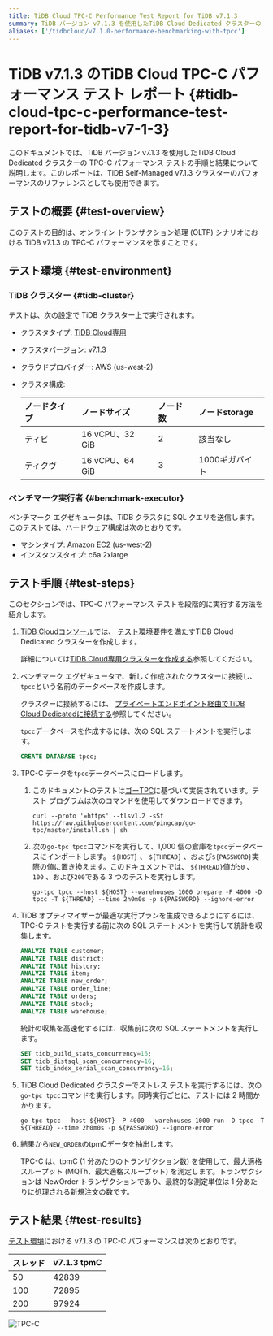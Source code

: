 ```yaml
---
title: TiDB Cloud TPC-C Performance Test Report for TiDB v7.1.3
summary: TiDB バージョン v7.1.3 を使用したTiDB Cloud Dedicated クラスターの TPC-C パフォーマンス テストの結果を紹介します。
aliases: ['/tidbcloud/v7.1.0-performance-benchmarking-with-tpcc']
---
```


# TiDB v7.1.3 のTiDB Cloud TPC-C パフォーマンス テスト レポート {#tidb-cloud-tpc-c-performance-test-report-for-tidb-v7-1-3}

このドキュメントでは、TiDB バージョン v7.1.3 を使用したTiDB Cloud Dedicated クラスターの TPC-C パフォーマンス テストの手順と結果について説明します。このレポートは、TiDB Self-Managed v7.1.3 クラスターのパフォーマンスのリファレンスとしても使用できます。

## テストの概要 {#test-overview}

このテストの目的は、オンライン トランザクション処理 (OLTP) シナリオにおける TiDB v7.1.3 の TPC-C パフォーマンスを示すことです。

## テスト環境 {#test-environment}

### TiDB クラスター {#tidb-cluster}

テストは、次の設定で TiDB クラスター上で実行されます。

-   クラスタタイプ: [TiDB Cloud専用](/tidb-cloud/select-cluster-tier.md#tidb-cloud-dedicated)
-   クラスタバージョン: v7.1.3
-   クラウドプロバイダー: AWS (us-west-2)
-   クラスタ構成:

    | ノードタイプ | ノードサイズ         | ノード数 | ノードstorage |
    | :----- | :------------- | :--- | :--------- |
    | ティビ    | 16 vCPU、32 GiB | 2    | 該当なし       |
    | ティクヴ   | 16 vCPU、64 GiB | 3    | 1000ギガバイト  |

### ベンチマーク実行者 {#benchmark-executor}

ベンチマーク エグゼキュータは、TiDB クラスタに SQL クエリを送信します。このテストでは、ハードウェア構成は次のとおりです。

-   マシンタイプ: Amazon EC2 (us-west-2)
-   インスタンスタイプ: c6a.2xlarge

## テスト手順 {#test-steps}

このセクションでは、TPC-C パフォーマンス テストを段階的に実行する方法を紹介します。

1.  [TiDB Cloudコンソール](https://tidbcloud.com/)では、 [テスト環境](#tidb-cluster)要件を満たすTiDB Cloud Dedicated クラスターを作成します。

    詳細については[TiDB Cloud専用クラスターを作成する](/tidb-cloud/create-tidb-cluster.md)参照してください。

2.  ベンチマーク エグゼキュータで、新しく作成されたクラスターに接続し、 `tpcc`という名前のデータベースを作成します。

    クラスターに接続するには、 [プライベートエンドポイント経由でTiDB Cloud Dedicatedに接続する](/tidb-cloud/set-up-private-endpoint-connections.md)参照してください。

    `tpcc`データベースを作成するには、次の SQL ステートメントを実行します。

    ```sql
    CREATE DATABASE tpcc;
    ```

3.  TPC-C データを`tpcc`データベースにロードします。

    1.  このドキュメントのテストは[ゴーTPC](https://github.com/pingcap/go-tpc)に基づいて実装されています。テスト プログラムは次のコマンドを使用してダウンロードできます。

        ```shell
        curl --proto '=https' --tlsv1.2 -sSf https://raw.githubusercontent.com/pingcap/go-tpc/master/install.sh | sh
        ```

    2.  次の`go-tpc tpcc`コマンドを実行して、1,000 個の倉庫を`tpcc`データベースにインポートします。 `${HOST}` 、 `${THREAD}` 、および`${PASSWORD}`実際の値に置き換えます。このドキュメントでは、 `${THREAD}`値が`50` 、 `100` 、および`200`である 3 つのテストを実行します。

        ```shell
        go-tpc tpcc --host ${HOST} --warehouses 1000 prepare -P 4000 -D tpcc -T ${THREAD} --time 2h0m0s -p ${PASSWORD} --ignore-error
        ```

4.  TiDB オプティマイザーが最適な実行プランを生成できるようにするには、TPC-C テストを実行する前に次の SQL ステートメントを実行して統計を収集します。

    ```sql
    ANALYZE TABLE customer;
    ANALYZE TABLE district;
    ANALYZE TABLE history;
    ANALYZE TABLE item;
    ANALYZE TABLE new_order;
    ANALYZE TABLE order_line;
    ANALYZE TABLE orders;
    ANALYZE TABLE stock;
    ANALYZE TABLE warehouse;
    ```

    統計の収集を高速化するには、収集前に次の SQL ステートメントを実行します。

    ```sql
    SET tidb_build_stats_concurrency=16;
    SET tidb_distsql_scan_concurrency=16;
    SET tidb_index_serial_scan_concurrency=16;
    ```

5.  TiDB Cloud Dedicated クラスターでストレス テストを実行するには、次の`go-tpc tpcc`コマンドを実行します。同時実行ごとに、テストには 2 時間かかります。

    ```shell
    go-tpc tpcc --host ${HOST} -P 4000 --warehouses 1000 run -D tpcc -T ${THREAD} --time 2h0m0s -p ${PASSWORD} --ignore-error
    ```

6.  結果から`NEW_ORDER`のtpmCデータを抽出します。

    TPC-C は、tpmC (1 分あたりのトランザクション数) を使用して、最大適格スループット (MQTh、最大適格スループット) を測定します。トランザクションは NewOrder トランザクションであり、最終的な測定単位は 1 分あたりに処理される新規注文の数です。

## テスト結果 {#test-results}

[テスト環境](#test-environment)における v7.1.3 の TPC-C パフォーマンスは次のとおりです。

| スレッド | v7.1.3 tpmC |
| :--- | :---------- |
| 50   | 42839       |
| 100  | 72895       |
| 200  | 97924       |

![TPC-C](/media/tidb-cloud/v7.1.3-tpmC.png)
